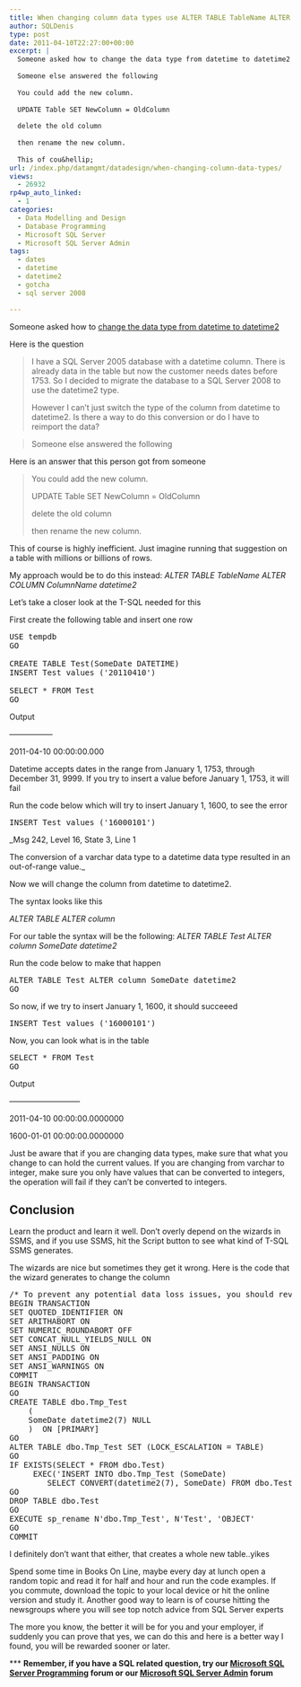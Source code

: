```yaml
---
title: When changing column data types use ALTER TABLE TableName ALTER Column syntax, don’t drop and recreate column
author: SQLDenis
type: post
date: 2011-04-10T22:27:00+00:00
excerpt: |
  Someone asked how to change the data type from datetime to datetime2
  
  Someone else answered the following
  
  You could add the new column.
  
  UPDATE Table SET NewColumn = OldColumn
  
  delete the old column
  
  then rename the new column.
  
  This of cou&hellip;
url: /index.php/datamgmt/datadesign/when-changing-column-data-types/
views:
  - 26932
rp4wp_auto_linked:
  - 1
categories:
  - Data Modelling and Design
  - Database Programming
  - Microsoft SQL Server
  - Microsoft SQL Server Admin
tags:
  - dates
  - datetime
  - datetime2
  - gotcha
  - sql server 2008

---
```

Someone asked how to [change the data type from datetime to datetime2][1]

Here is the question

> I have a SQL Server 2005 database with a datetime column. There is already data in the table but now the customer needs dates before 1753. So I decided to migrate the database to a SQL Server 2008 to use the datetime2 type.
> 
> However I can&#8217;t just switch the type of the column from datetime to datetime2. Is there a way to do this conversion or do I have to reimport the data?
  
> Someone else answered the following

Here is an answer that this person got from someone

> You could add the new column.
> 
> UPDATE Table SET NewColumn = OldColumn
> 
> delete the old column
> 
> then rename the new column.

This of course is highly inefficient. Just imagine running that suggestion on a table with millions or billions of rows.

My approach would be to do this instead: _ALTER TABLE TableName ALTER COLUMN ColumnName datetime2_

Let&#8217;s take a closer look at the T-SQL needed for this

First create the following table and insert one row

<pre>USE tempdb
GO

CREATE TABLE Test(SomeDate DATETIME)
INSERT Test values ('20110410')

SELECT * FROM Test
GO</pre>

Output
  
&#8212;&#8212;&#8212;&#8212;&#8212;&#8211;
  
2011-04-10 00:00:00.000

Datetime accepts dates in the range from January 1, 1753, through December 31, 9999. If you try to insert a value before January 1, 1753, it will fail
  
Run the code below which will try to insert January 1, 1600, to see the error

<pre>INSERT Test values ('16000101')</pre>

_Msg 242, Level 16, State 3, Line 1
  
The conversion of a varchar data type to a datetime data type resulted in an out-of-range value._

Now we will change the column from datetime to datetime2.
  
The syntax looks like this

_ALTER TABLE <TableName> ALTER column <ColumnName> <New date type>_

For our table the syntax will be the following: _ALTER TABLE Test ALTER column SomeDate datetime2_
  
Run the code below to make that happen

<pre>ALTER TABLE Test ALTER column SomeDate datetime2
GO</pre>

So now, if we try to insert January 1, 1600, it should succeeed

<pre>INSERT Test values ('16000101')</pre>

Now, you can look what is in the table

<pre>SELECT * FROM Test
GO</pre>

Output
  
&#8212;&#8212;&#8212;&#8212;&#8212;&#8212;&#8212;&#8212;&#8212;
  
2011-04-10 00:00:00.0000000
  
1600-01-01 00:00:00.0000000

Just be aware that if you are changing data types, make sure that what you change to can hold the current values. If you are changing from varchar to integer, make sure you only have values that can be converted to integers, the operation will fail if they can&#8217;t be converted to integers.

## Conclusion

Learn the product and learn it well. Don&#8217;t overly depend on the wizards in SSMS, and if you use SSMS, hit the Script button to see what kind of T-SQL SSMS generates.

The wizards are nice but sometimes they get it wrong. Here is the code that the wizard generates to change the column

<pre>/* To prevent any potential data loss issues, you should review this script in detail before running it outside the context of the database designer.*/
BEGIN TRANSACTION
SET QUOTED_IDENTIFIER ON
SET ARITHABORT ON
SET NUMERIC_ROUNDABORT OFF
SET CONCAT_NULL_YIELDS_NULL ON
SET ANSI_NULLS ON
SET ANSI_PADDING ON
SET ANSI_WARNINGS ON
COMMIT
BEGIN TRANSACTION
GO
CREATE TABLE dbo.Tmp_Test
	(
	SomeDate datetime2(7) NULL
	)  ON [PRIMARY]
GO
ALTER TABLE dbo.Tmp_Test SET (LOCK_ESCALATION = TABLE)
GO
IF EXISTS(SELECT * FROM dbo.Test)
	 EXEC('INSERT INTO dbo.Tmp_Test (SomeDate)
		SELECT CONVERT(datetime2(7), SomeDate) FROM dbo.Test WITH (HOLDLOCK TABLOCKX)')
GO
DROP TABLE dbo.Test
GO
EXECUTE sp_rename N'dbo.Tmp_Test', N'Test', 'OBJECT' 
GO
COMMIT</pre>

I definitely don&#8217;t want that either, that creates a whole new table..yikes

Spend some time in Books On Line, maybe every day at lunch open a random topic and read it for half and hour and run the code examples. If you commute, download the topic to your local device or hit the online version and study it. Another good way to learn is of course hitting the newsgroups where you will see top notch advice from SQL Server experts

The more you know, the better it will be for you and your employer, if suddenly you can prove that yes, we can do this and here is a better way I found, you will be rewarded sooner or later.

\*** **Remember, if you have a SQL related question, try our [Microsoft SQL Server Programming][2] forum or our [Microsoft SQL Server Admin][3] forum**<ins></ins>

 [1]: http://stackoverflow.com/questions/5581639/convert-datetime-column-to-datetime2-column-in-sql-server/5581702#5581702
 [2]: http://forum.ltd.local/viewforum.php?f=17
 [3]: http://forum.ltd.local/viewforum.php?f=22